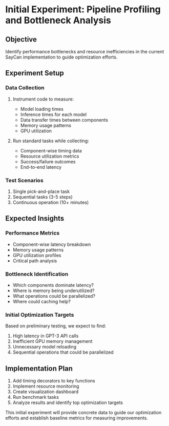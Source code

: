# Initial Experiment: Pipeline Profiling and Bottleneck Analysis

## Objective
Identify performance bottlenecks and resource inefficiencies in the current SayCan implementation to guide optimization efforts.

## Experiment Setup

### Data Collection
1. Instrument code to measure:
   - Model loading times
   - Inference times for each model
   - Data transfer times between components
   - Memory usage patterns
   - GPU utilization

2. Run standard tasks while collecting:
   - Component-wise timing data
   - Resource utilization metrics
   - Success/failure outcomes
   - End-to-end latency

### Test Scenarios
1. Single pick-and-place task
2. Sequential tasks (3-5 steps)
3. Continuous operation (10+ minutes)

## Expected Insights

### Performance Metrics
- Component-wise latency breakdown
- Memory usage patterns
- GPU utilization profiles
- Critical path analysis

### Bottleneck Identification
- Which components dominate latency?
- Where is memory being underutilized?
- What operations could be parallelized?
- Where could caching help?

### Initial Optimization Targets
Based on preliminary testing, we expect to find:
1. High latency in GPT-3 API calls
2. Inefficient GPU memory management
3. Unnecessary model reloading
4. Sequential operations that could be parallelized

## Implementation Plan
1. Add timing decorators to key functions
2. Implement resource monitoring
3. Create visualization dashboard
4. Run benchmark tasks
5. Analyze results and identify top optimization targets

This initial experiment will provide concrete data to guide our optimization efforts and establish baseline metrics for measuring improvements.

